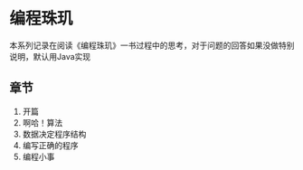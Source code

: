 # 编程珠玑

本系列记录在阅读《编程珠玑》一书过程中的思考，对于问题的回答如果没做特别说明，默认用Java实现

## 章节
1. 开篇
2. 啊哈！算法
3. 数据决定程序结构
4. 编写正确的程序
5. 编程小事
